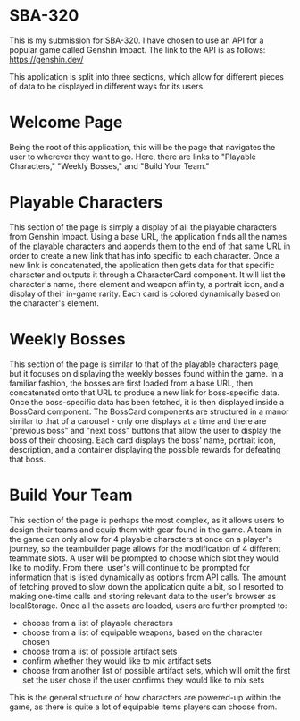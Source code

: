 # SBA-320

This is my submission for SBA-320. I have chosen to use an API for a popular game called Genshin Impact. The link to the API is as follows: https://genshin.dev/

This application is split into three sections, which allow for different pieces of data to be displayed in different ways for its users.

# Welcome Page

Being the root of this application, this will be the page that navigates the user to wherever they want to go. Here, there are links to "Playable Characters," "Weekly Bosses," and
"Build Your Team."

# Playable Characters

This section of the page is simply a display of all the playable characters from Genshin Impact. Using a base URL, the application finds all the names of the playable characters
and appends them to the end of that same URL in order to create a new link that has info specific to each character. Once a new link is concatenated, the application then gets data
for that specific character and outputs it through a CharacterCard component. It will list the character's name, there element and weapon affinity, a portrait icon, and a display of
their in-game rarity. Each card is colored dynamically based on the character's element.

# Weekly Bosses

This section of the page is similar to that of the playable characters page, but it focuses on displaying the weekly bosses found within the game. In a familiar fashion, the bosses are first loaded from a base URL, then concatenated onto that URL to produce a new link for boss-specific data. Once the boss-specific data has been fetched, it is then displayed inside a BossCard component. The BossCard components are structured in a manor similar to that of a carousel - only one displays at a time and there are "previous boss" and "next boss" buttons that allow the user to display the boss of their choosing. Each card displays the boss' name, portrait icon, description, and a container displaying the possible rewards for defeating that boss.

# Build Your Team

This section of the page is perhaps the most complex, as it allows users to design their teams and equip them with gear found in the game. A team in the game can only allow for 4 playable characters at once on a player's journey, so the teambuilder page allows for the modification of 4 different teammate slots. A user will be prompted to choose which slot they would like to modify. From there, user's will continue to be prompted for information that is listed dynamically as options from API calls. The amount of fetching proved to slow down the application quite a bit, so I resorted to making one-time calls and storing relevant data to the user's browser as localStorage. Once all the assets are loaded, users are further prompted to:

- choose from a list of playable characters
- choose from a list of equipable weapons, based on the character chosen
- choose from a list of possible artifact sets
- confirm whether they would like to mix artifact sets
- choose from another list of possible artifact sets, which will omit the first set the user chose if the user confirms they would like to mix sets

This is the general structure of how characters are powered-up within the game, as there is quite a lot of equipable items players can choose from.
